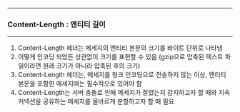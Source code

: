 -----
### Content-Length : 엔티티 길이
-----
1. Content-Length 헤더는 메세지의 엔티티 본문의 크기를 바이트 단위로 나타냄
2. 어떻게 인코딩 되었든 상관없이 크기를 표현할 수 있음 (gzip으로 압축된 텍스트 파일이라면 원래 크기가 아니라 압축된 후의 크기)
3. Content-Length 헤더는, 메세지를 청크 인코딩으로 전송하지 않는 이상, 엔티티 본문을 포함한 메세지에는 필수적으로 있어야 함
4. Content-Length는 서버 충돌로 인해 메세지가 잘렸는지 감지하고자 할 때와 지속 커넥션을 공유하는 메세지를 올바르게 분할하고자 할 때 필요

